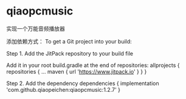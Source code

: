 # qiaopcmusic
实现一个万能音频播放器

添加依赖方式：
To get a Git project into your build:

Step 1. Add the JitPack repository to your build file

Add it in your root build.gradle at the end of repositories:
allprojects {
    repositories {
        ...
        maven { url 'https://www.jitpack.io' }
    }
}


Step 2. Add the dependency
dependencies {
        implementation 'com.github.qiaopeichen:qiaopcmusic:1.2.7'
}